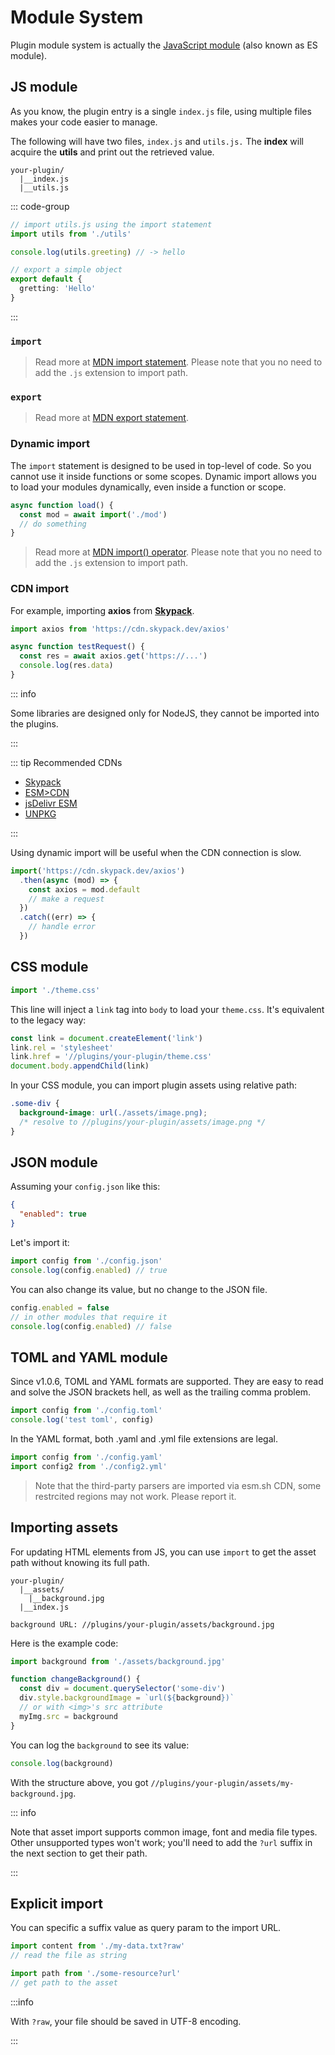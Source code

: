 # Module System

Plugin module system is actually the
[JavaScript module](https://developer.mozilla.org/en-US/docs/Web/JavaScript/Guide/Modules)
(also known as ES module).

## JS module

As you know, the plugin entry is a single `index.js` file, using multiple files
makes your code easier to manage.

The following will have two files, `index.js` and `utils.js.` The **index** will
acquire the **utils** and print out the retrieved value.

```
your-plugin/
  |__index.js
  |__utils.js
```

::: code-group

```js [index.js]
// import utils.js using the import statement
import utils from './utils'

console.log(utils.greeting) // -> hello
```

```ts [utils.js]
// export a simple object
export default {
  gretting: 'Hello'
}
```

:::

### `import`

> Read more at
> [MDN import statement](https://developer.mozilla.org/en-US/docs/Web/JavaScript/Reference/Statements/import).
> Please note that you no need to add the `.js` extension to import path.

### `export`

> Read more at
> [MDN export statement](https://developer.mozilla.org/en-US/docs/Web/JavaScript/Reference/Statements/export).

### Dynamic import

The `import` statement is designed to be used in top-level of code. So you
cannot use it inside functions or some scopes. Dynamic import allows you to load
your modules dynamically, even inside a function or scope.

```js
async function load() {
  const mod = await import('./mod')
  // do something
}
```

> Read more at
> [MDN import() operator](https://developer.mozilla.org/en-US/docs/Web/JavaScript/Reference/Operators/import).
> Please note that you no need to add the `.js` extension to import path.

### CDN import

For example, importing **axios** from [**Skypack**](https://skypack.dev).

```js
import axios from 'https://cdn.skypack.dev/axios'

async function testRequest() {
  const res = await axios.get('https://...')
  console.log(res.data)
}
```

::: info

Some libraries are designed only for NodeJS, they cannot be imported into the
plugins.

:::

::: tip Recommended CDNs

- [Skypack](https://www.skypack.dev/)
- [ESM>CDN](https://esm.sh/)
- [jsDelivr ESM](https://esm.run)
- [UNPKG](https://unpkg.com/)

:::

Using dynamic import will be useful when the CDN connection is slow.

```js
import('https://cdn.skypack.dev/axios')
  .then(async (mod) => {
    const axios = mod.default
    // make a request
  })
  .catch((err) => {
    // handle error
  })
```

## CSS module

```js
import './theme.css'
```

This line will inject a `link` tag into `body` to load your `theme.css`. It's
equivalent to the legacy way:

```js
const link = document.createElement('link')
link.rel = 'stylesheet'
link.href = '//plugins/your-plugin/theme.css'
document.body.appendChild(link)
```

In your CSS module, you can import plugin assets using relative path:

```css
.some-div {
  background-image: url(./assets/image.png);
  /* resolve to //plugins/your-plugin/assets/image.png */ 
}
```

## JSON module

Assuming your `config.json` like this:

```json
{
  "enabled": true
}
```

Let's import it:

```js
import config from './config.json'
console.log(config.enabled) // true
```

You can also change its value, but no change to the JSON file.

```js
config.enabled = false
// in other modules that require it
console.log(config.enabled) // false
```

## TOML and YAML module

Since v1.0.6, TOML and YAML formats are supported. They are easy to read and
solve the JSON brackets hell, as well as the trailing comma problem.

```js
import config from './config.toml'
console.log('test toml', config)
```

In the YAML format, both .yaml and .yml file extensions are legal.

```js
import config from './config.yaml'
import config2 from './config2.yml'
```

> Note that the third-party parsers are imported via esm.sh CDN, some restrcited
> regions may not work. Please report it.

## Importing assets

For updating HTML elements from JS, you can use `import` to get the asset path
without knowing its full path.

```
your-plugin/
  |__assets/
    |__background.jpg
  |__index.js

background URL: //plugins/your-plugin/assets/background.jpg
```

Here is the example code:

```js
import background from './assets/background.jpg'

function changeBackground() {
  const div = document.querySelector('some-div')
  div.style.backgroundImage = `url(${background})`
  // or with <img>'s src attribute
  myImg.src = background
}
```

You can log the `background` to see its value:

```js
console.log(background)
```

With the structure above, you got
`//plugins/your-plugin/assets/my-background.jpg`.

::: info

Note that asset import supports common image, font and media file types. Other
unsupported types won't work; you'll need to add the `?url` suffix in the next
section to get their path.

:::

## Explicit import

You can specific a suffix value as query param to the import URL.

```js
import content from './my-data.txt?raw'
// read the file as string

import path from './some-resource?url'
// get path to the asset
```

:::info

With `?raw`, your file should be saved in UTF-8 encoding.

:::
